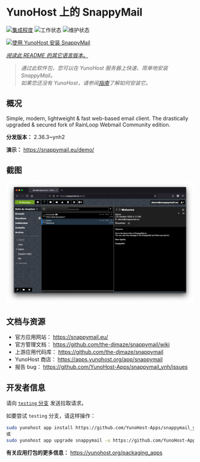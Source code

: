 <!--
注意：此 README 由 <https://github.com/YunoHost/apps/tree/master/tools/readme_generator> 自动生成
请勿手动编辑。
-->

# YunoHost 上的 SnappyMail

[![集成程度](https://dash.yunohost.org/integration/snappymail.svg)](https://ci-apps.yunohost.org/ci/apps/snappymail/) ![工作状态](https://ci-apps.yunohost.org/ci/badges/snappymail.status.svg) ![维护状态](https://ci-apps.yunohost.org/ci/badges/snappymail.maintain.svg)

[![使用 YunoHost 安装 SnappyMail](https://install-app.yunohost.org/install-with-yunohost.svg)](https://install-app.yunohost.org/?app=snappymail)

*[阅读此 README 的其它语言版本。](./ALL_README.md)*

> *通过此软件包，您可以在 YunoHost 服务器上快速、简单地安装 SnappyMail。*  
> *如果您还没有 YunoHost，请参阅[指南](https://yunohost.org/install)了解如何安装它。*

## 概况

Simple, modern, lightweight & fast web-based email client. The drastically upgraded & secured fork of RainLoop Webmail Community edition.


**分发版本：** 2.36.3~ynh2

**演示：** <https://snappymail.eu/demo/>

## 截图

![SnappyMail 的截图](./doc/screenshots/screenshot.png)

## 文档与资源

- 官方应用网站： <https://snappymail.eu/>
- 官方管理文档： <https://github.com/the-djmaze/snappymail/wiki>
- 上游应用代码库： <https://github.com/the-djmaze/snappymail>
- YunoHost 商店： <https://apps.yunohost.org/app/snappymail>
- 报告 bug： <https://github.com/YunoHost-Apps/snappymail_ynh/issues>

## 开发者信息

请向 [`testing` 分支](https://github.com/YunoHost-Apps/snappymail_ynh/tree/testing) 发送拉取请求。

如要尝试 `testing` 分支，请这样操作：

```bash
sudo yunohost app install https://github.com/YunoHost-Apps/snappymail_ynh/tree/testing --debug
或
sudo yunohost app upgrade snappymail -u https://github.com/YunoHost-Apps/snappymail_ynh/tree/testing --debug
```

**有关应用打包的更多信息：** <https://yunohost.org/packaging_apps>

